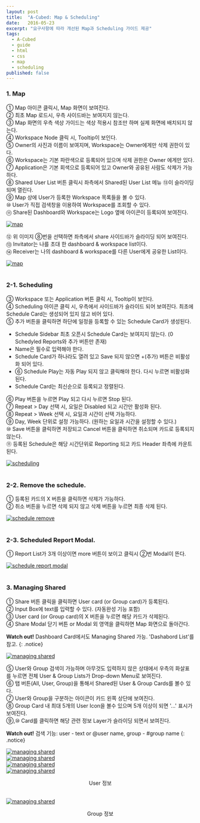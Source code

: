 ```yaml
---
layout: post
title:  "A-Cubed: Map & Scheduling"
date:   2016-05-23
excerpt: "요구사항에 따라 개선된 Map과 Scheduling 가이드 제공"
tags:
  - A-Cubed
  - guide
  - html
  - css
  - map
  - scheduling
published: false
---
```


### 1. Map

① Map 아이콘 클릭시, Map 화면이 보여진다.<br>
② 최초 Map 로드시, 우측 사이드바는 보여지지 않는다.<br>
③ Map 화면의 우측 색상 가이드는 색상 적용시 참조만 하며 실제 화면에 배치되지 않는다.<br>
④ Workspace Node 클릭 시, Tooltip이 보인다.<br>
⑤ Owner의 사진과 이름이 보여지며, Workspace는 Owner에게만 삭제 권한이 있다.<br>
⑥ Workspace는 기본 파란색으로 등록되어 있으며 삭제 권한은 Owner 에게만 있다.<br>
⑦ Application은 기본 회색으로 등록되어 있고 Owner와 공유된 사람도 삭제가 가능하다.<br>
⑧ Shared User List 버튼 클릭시 좌측에서 Shared된 User List 메뉴 ⑬이 슬라이딩 되며 열린다.<br>
⑨ Map 상에 User가 등록한 Workspace 목록들을 볼 수 있다.<br>
⑩ User가 직접 검색창을 이용하여 Workspace를 조회할 수 있다.<br>
⑪ Share된 Dashboard와 Workspace는 Logo 옆에 아이콘이 등록되여 보여진다.<br>

<a href="{{ site.url }}/images/works/20160523/image-1.jpg"><img src="{{ site.url }}/images/works/20160523/image-1.jpg" alt="map"></a>
<br>

⑫ 위 이미지 ⑧번을 선택하면 좌측에서 share 사이드바가 슬라이딩 되어 보여진다.<br>
⑬ Invitator는 나를 초대 한 dashboard & workspace list이다.<br>
⑭ Receiver는 나의 dashboard & workspace를 다른 User에게 공유한 List이다.<br>

<a href="{{ site.url }}/images/works/20160523/image-2.jpg"><img src="{{ site.url }}/images/works/20160523/image-2.jpg" alt="map"></a>
<br>
<br>

### 2-1. Scheduling

③ Workspace 또는 Application 버튼 클릭 시, Tooltip이 보인다.<br>
④ Scheduling 아이콘 클릭 시, 우측에서 사이드바가 슬라이드 되어 보여진다. 최초에 Schedule Card는 생성되어 있지 않고 비어 있다.<br>
⑤ 추가 버튼을 클릭하면 하단에 일정을 등록할 수 있는 Schedule Card가 생성된다.
  * Schedule Sidebar 최초 오픈시 Schedule Card는 보여지지 않는다. (0 Schedyled Reports와 추가 버튼만 존재)
  * Name은 필수로 입력해야 한다.
  * Schedule Card가 하나라도 열려 있고 Save 되지 않으면 +(추가) 버튼은 비활성화 되어 있다.
  * ⑥ Schedule Play는 자동 Play 되지 않고 클릭해야 한다. 다시 누르면 비활성화 된다.
  * Schedule Card는 최신순으로 등록되고 정렬된다.

⑥ Play 버튼을 누르면 Play 되고 다시 누르면 Stop 된다.<br>
⑦ Repeat > Day 선택 시, 요일은 Disabled 되고 시간만 활성화 된다.<br>
⑧ Repeat > Week 선택 시, 요일과 시간이 선택 가능하다.<br>
⑨ Day, Week 단위로 설정 가능하다. (원하는 요일과 시간을 설정할 수 있다.)<br>
⑩ Save 버튼을 클릭하면 저장되고 Cancel 버튼을 클릭하면 취소되며 카드로 등록되지 않는다.<br>
⑪ 등록된 Schedule은 해당 시간단위로 Reporting 되고 카드 Header 좌측에 카운트 된다.<br>

<a href="{{ site.url }}/images/works/20160523/image-3.jpg"><img src="{{ site.url }}/images/works/20160523/image-3.jpg" alt="scheduling"></a>
<br>
<br>

### 2-2. Remove the schedule.

① 등록된 카드의 X 버튼을 클릭하면 삭제가 가능하다.<br>
② 취소 버튼을 누르면 삭제 되지 않고 삭제 버튼을 누르면 최종 삭제 된다.<br>

<a href="{{ site.url }}/images/works/20160523/image-4.jpg"><img src="{{ site.url }}/images/works/20160523/image-4.jpg" alt="schedule remove"></a>
<br>
<br>

### 2-3. Scheduled Report Modal.

① Report List가 3개 이상이면 more 버튼이 보이고 클릭시 ②번 Modal이 뜬다. 

<a href="{{ site.url }}/images/works/20160523/image-5.jpg"><img src="{{ site.url }}/images/works/20160523/image-5.jpg" alt="schedule report modal"></a>
<br>
<br>

### 3. Managing Shared

① Share 버튼 클릭을 클릭하면 User card (or Group card)가 등록된다.<br>
② Input Box에 text를 입력할 수 있다. (자동완성 기능 포함)<br>
③ User card (or Group card)의 X 버튼을 누르면 해당 카드가 삭제된다.<br>
④ Share Modal 닫기 버튼 or Modal 외 영역을 클릭하면 Map 화면으로 돌아간다.<br>

**Watch out!** Dashboard Card에서도 Managing Shared 가능. 'Dashabord List'를 참고.
{: .notice}

<a href="{{ site.url }}/images/works/20160523/image-6.jpg"><img src="{{ site.url }}/images/works/20160523/image-6.jpg" alt="managing shared"></a>
<br>

⑤ User와 Group 검색이 가능하며 아무것도 입력하지 않은 상태에서 우측의 화살표를 누르면 전체 User & Group Lists가 Drop-down Menu로 보여진다.<br>
⑥ 탭 버튼(All, User, Group)을 통해서 Shared된 User & Group Cards를 볼수 있다.<br>
⑦ User와 Group을 구분하는 아이콘이 카드 왼쪽 상단에 보여진다.<br>
⑧ Group Card 내 최대 5개의 User Icon을 볼수 있으며 5개 이상이 되면 '...' 표시가 보여진다.<br>
⑨,⑩ Card를 클릭하면 해당 관련 정보 Layer가 슬라이딩 되면서 보여진다.<br>

**Watch out!** 검색 기능: user - text or @user name, group - #group name
{: .notice}

<a href="{{ site.url }}/images/works/20160523/image-7.jpg"><img src="{{ site.url }}/images/works/20160523/image-7.jpg" alt="managing shared"></a>
<br>
<a href="{{ site.url }}/images/works/20160523/image-8.jpg"><img src="{{ site.url }}/images/works/20160523/image-8.jpg" alt="managing shared"></a>
<br>
<a href="{{ site.url }}/images/works/20160523/image-9.jpg"><img src="{{ site.url }}/images/works/20160523/image-9.jpg" alt="managing shared"></a>
<br>
<a href="{{ site.url }}/images/works/20160523/image-10.jpg"><img src="{{ site.url }}/images/works/20160523/image-10.jpg" alt="managing shared"></a>
<center>User 정보</center><br>

<a href="{{ site.url }}/images/works/20160523/image-11.jpg"><img src="{{ site.url }}/images/works/20160523/image-11.jpg" alt="managing shared"></a>
<center>Group 정보</center><br>


